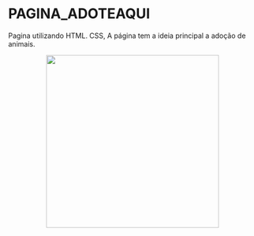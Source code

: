 # PAGINA_ADOTEAQUI
Pagina utilizando HTML. CSS, A página tem a ideia principal a adoção de animais.
<p align="center">
   <img src="PaginaInicial.png" width="350">
</p>
